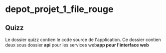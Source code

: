# depot_projet_1_file_rouge

## Quizz
<p>Le dossier quizz contien le code source de l'application.
Ce dossier contien deux sous dossier
<b>api</b> pour les services web<b>app<b> pour l'interface web
</p>
